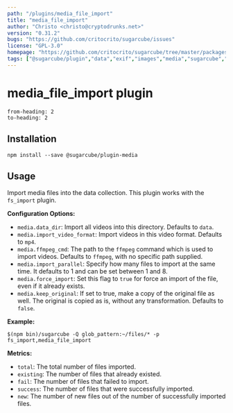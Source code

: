 ```yaml
---
path: "/plugins/media_file_import"
title: "media_file_import"
author: "Christo <christo@cryptodrunks.net>"
version: "0.31.2"
bugs: "https://github.com/critocrito/sugarcube/issues"
license: "GPL-3.0"
homepage: "https://github.com/critocrito/sugarcube/tree/master/packages/plugin-media#readme"
tags: ["@sugarcube/plugin","data","exif","images","media","sugarcube","sugarcube plugin","sugarcube-plugin","transformation"]
---
```

# media_file_import plugin

```toc
from-heading: 2
to-heading: 2
```

## Installation

```shell
npm install --save @sugarcube/plugin-media
```


## Usage

Import media files into the data collection. This plugin works with the `fs_import` plugin.

**Configuration Options:**

-   `media.data_dir`: Import all videos into this directory. Defaults to `data`.
-   `media.import_video_format`: Import videos in this video format. Defaults to `mp4`.
-   `media.ffmpeg_cmd`: The path to the `ffmpeg` command which is used to import videos. Defaults to `ffmpeg`, with no specific path supplied.
-   `media.import_parallel`: Specify how many files to import at the same time. It defaults to 1 and can be set between 1 and 8.
-   `media.force_import`: Set this flag to `true` for force an import of the file, even if it already exists.
-   `media.keep_original`: If set to true, make a copy of the original file as well. The original is copied as is, without any transformation. Defaults to `false`.

**Example:**

```shell
$(npm bin)/sugarcube -Q glob_pattern:~/files/* -p fs_import,media_file_import
```

**Metrics:**

-   `total`: The total number of files imported.
-   `existing`: The number of files that already existed.
-   `fail`: The number of files that failed to import.
-   `success`: The number of files that were successfully imported.
-   `new`: The number of new files out of the number of successfully imported files.
